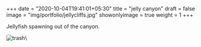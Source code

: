 +++
date = "2020-10-04T19:41:01+05:30"
title = "jelly canyon"
draft = false
image = "img/portfolio/jellycliffs.jpg"
showonlyimage = true
weight = 1
+++

Jellyfish spawning out of the canyon.

![trash](/img/portfolio/jellycliffs.jpg)\

